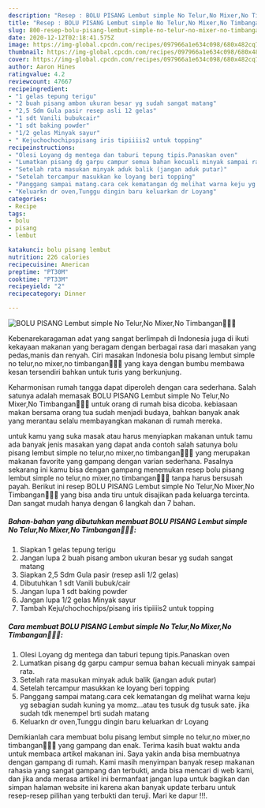 ```yaml
---
description: "Resep : BOLU PISANG Lembut simple No Telur,No Mixer,No Timbangan🍌🍌🍌 terupdate"
title: "Resep : BOLU PISANG Lembut simple No Telur,No Mixer,No Timbangan🍌🍌🍌 terupdate"
slug: 800-resep-bolu-pisang-lembut-simple-no-telur-no-mixer-no-timbangan-terupdate
date: 2020-12-12T02:18:41.575Z
image: https://img-global.cpcdn.com/recipes/097966a1e634c098/680x482cq70/bolu-pisang-lembut-simple-no-telurno-mixerno-timbangan🍌🍌🍌-foto-resep-utama.jpg
thumbnail: https://img-global.cpcdn.com/recipes/097966a1e634c098/680x482cq70/bolu-pisang-lembut-simple-no-telurno-mixerno-timbangan🍌🍌🍌-foto-resep-utama.jpg
cover: https://img-global.cpcdn.com/recipes/097966a1e634c098/680x482cq70/bolu-pisang-lembut-simple-no-telurno-mixerno-timbangan🍌🍌🍌-foto-resep-utama.jpg
author: Aaron Hines
ratingvalue: 4.2
reviewcount: 47667
recipeingredient:
- "1 gelas tepung terigu"
- "2 buah pisang ambon ukuran besar yg sudah sangat matang"
- "2,5 Sdm Gula pasir resep asli 12 gelas"
- "1 sdt Vanili bubukcair"
- "1 sdt baking powder"
- "1/2 gelas Minyak sayur"
- " Kejuchochochipspisang iris tipiiiis2 untuk topping"
recipeinstructions:
- "Olesi Loyang dg mentega dan taburi tepung tipis.Panaskan oven"
- "Lumatkan pisang dg garpu campur semua bahan kecuali minyak sampai rata."
- "Setelah rata masukan minyak aduk balik (jangan aduk putar)"
- "Setelah tercampur masukkan ke loyang beri topping"
- "Panggang sampai matang.cara cek kematangan dg melihat warna keju yg sebagian sudah kuning ya momz...atau tes tusuk dg tusuk sate. jika sudah tdk menempel brti sudah matang"
- "Keluarkn dr oven,Tunggu dingin baru keluarkan dr Loyang"
categories:
- Recipe
tags:
- bolu
- pisang
- lembut

katakunci: bolu pisang lembut 
nutrition: 226 calories
recipecuisine: American
preptime: "PT30M"
cooktime: "PT33M"
recipeyield: "2"
recipecategory: Dinner

---
```



![BOLU PISANG Lembut simple No Telur,No Mixer,No Timbangan🍌🍌🍌](https://img-global.cpcdn.com/recipes/097966a1e634c098/680x482cq70/bolu-pisang-lembut-simple-no-telurno-mixerno-timbangan🍌🍌🍌-foto-resep-utama.jpg)

Kebenarekaragaman adat yang sangat berlimpah di Indonesia juga di ikuti kekayaan makanan yang beragam dengan berbagai rasa dari masakan yang pedas,manis dan renyah. Ciri masakan Indonesia bolu pisang lembut simple no telur,no mixer,no timbangan🍌🍌🍌 yang kaya dengan bumbu membawa kesan tersendiri bahkan untuk turis yang berkunjung.


Keharmonisan rumah tangga dapat diperoleh dengan cara sederhana. Salah satunya adalah memasak BOLU PISANG Lembut simple No Telur,No Mixer,No Timbangan🍌🍌🍌 untuk orang di rumah bisa dicoba. kebiasaan makan bersama orang tua sudah menjadi budaya, bahkan banyak anak yang merantau selalu membayangkan makanan di rumah mereka.



untuk kamu yang suka masak atau harus menyiapkan makanan untuk tamu ada banyak jenis masakan yang dapat anda contoh salah satunya bolu pisang lembut simple no telur,no mixer,no timbangan🍌🍌🍌 yang merupakan makanan favorite yang gampang dengan varian sederhana. Pasalnya sekarang ini kamu bisa dengan gampang menemukan resep bolu pisang lembut simple no telur,no mixer,no timbangan🍌🍌🍌 tanpa harus bersusah payah.
Berikut ini resep BOLU PISANG Lembut simple No Telur,No Mixer,No Timbangan🍌🍌🍌 yang bisa anda tiru untuk disajikan pada keluarga tercinta. Dan sangat mudah hanya dengan 6 langkah dan 7 bahan.


<!--inarticleads1-->

##### Bahan-bahan yang dibutuhkan membuat BOLU PISANG Lembut simple No Telur,No Mixer,No Timbangan🍌🍌🍌:

1. Siapkan 1 gelas tepung terigu
1. Jangan lupa 2 buah pisang ambon ukuran besar yg sudah sangat matang
1. Siapkan 2,5 Sdm Gula pasir (resep asli 1/2 gelas)
1. Dibutuhkan 1 sdt Vanili bubuk/cair
1. Jangan lupa 1 sdt baking powder
1. Jangan lupa 1/2 gelas Minyak sayur
1. Tambah  Keju/chochochips/pisang iris tipiiiis2 untuk topping




<!--inarticleads2-->

##### Cara membuat  BOLU PISANG Lembut simple No Telur,No Mixer,No Timbangan🍌🍌🍌:

1. Olesi Loyang dg mentega dan taburi tepung tipis.Panaskan oven
1. Lumatkan pisang dg garpu campur semua bahan kecuali minyak sampai rata.
1. Setelah rata masukan minyak aduk balik (jangan aduk putar)
1. Setelah tercampur masukkan ke loyang beri topping
1. Panggang sampai matang.cara cek kematangan dg melihat warna keju yg sebagian sudah kuning ya momz...atau tes tusuk dg tusuk sate. jika sudah tdk menempel brti sudah matang
1. Keluarkn dr oven,Tunggu dingin baru keluarkan dr Loyang




Demikianlah cara membuat bolu pisang lembut simple no telur,no mixer,no timbangan🍌🍌🍌 yang gampang dan enak. Terima kasih buat waktu anda untuk membaca artikel makanan ini. Saya yakin anda bisa membuatnya dengan gampang di rumah. Kami masih menyimpan banyak resep makanan rahasia yang sangat gampang dan terbukti, anda bisa mencari di web kami, dan jika anda merasa artikel ini bermanfaat jangan lupa untuk bagikan dan simpan halaman website ini karena akan banyak update terbaru untuk resep-resep pilihan yang terbukti dan teruji. Mari ke dapur !!!. 
